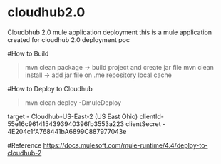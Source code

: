 # cloudhub2.0
Cloudbhub 2.0 mule application deployment
this is a mule application created for cloudhub 2.0 deployment poc

#How to Build

> mvn clean package   -> build project and create jar file
> mvn clean install  -> add jar file on .me repository local cache

#How to Deploy to Cloudhub

>mvn clean deploy -DmuleDeploy

target - Cloudhub-US-East-2  (US East Ohio)
clientId- 55e16c9614154393940396fb3553a223
clientSecret - 4E204c1fA768441bA6899C887977043e

#Reference
https://docs.mulesoft.com/mule-runtime/4.4/deploy-to-cloudhub-2
